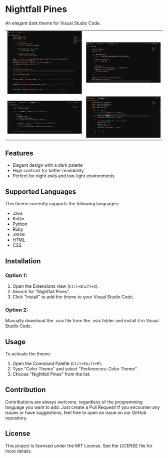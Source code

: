# Nightfall Pines

An elegant dark theme for Visual Studio Code.

<table>
    <tr>
        <td><img src="src/NightFall-Pines_Python_Exemple.png" alt="Nightfall Pines Screenshot"></td>
        <td><img src="src/NightFall-Pines_Ruby_Exemple.png" alt="Nightfall Pines Screenshot"></td>
    </tr>
    <tr>
        <td><img src="src/NightFall-Pines_Kotlin_Exemple.png" alt="Nightfall Pines Screenshot"></td>
        <td><img src="src/NightFall-Pines_Java_Exemple.png" alt="Nightfall Pines Screenshot"></td>
    </tr>
</table>

## Features

- Elegant design with a dark palette
- High contrast for better readability
- Perfect for night owls and low-light environments

## Supported Languages

This theme currently supports the following languages:

- Java
- Kotlin
- Python
- Ruby
- JSON
- HTML
- CSS

## Installation

### Option 1:
1. Open the Extensions view (`Ctrl+Shift+X`).
2. Search for "Nightfall Pines".
3. Click "Install" to add the theme to your Visual Studio Code.

### Option 2:
Manually download the .vsix file from the .vsix folder and install it in Visual Studio Code.

## Usage

To activate the theme:

1. Open the Command Palette (`Ctrl+Shift+P`).
2. Type "Color Theme" and select "Preferences: Color Theme".
3. Choose "Nightfall Pines" from the list.

## Contribution

Contributions are always welcome, regardless of the programming language you want to add. Just create a Pull Request! If you encounter any issues or have suggestions, feel free to open an issue on our GitHub repository.

## License

This project is licensed under the MIT License. See the LICENSE file for more details.
